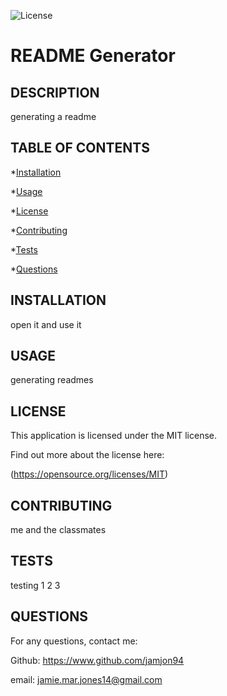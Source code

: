 
  ![License](https://img.shields.io/badge/MIT-jamjon94-green)
  
  # README Generator
  
  ## DESCRIPTION
  generating a readme
  
  ## TABLE OF CONTENTS
  *[Installation](#Installation)
  
  *[Usage](#Usage)

  *[License](#License)

  *[Contributing](#Contributing)

  *[Tests](#Tests)

  *[Questions](#Questions)
  
  ## INSTALLATION 
  open it and use it
  
  ## USAGE
  generating readmes
  
  ## LICENSE
  This application is licensed under the MIT license.

  Find out more about the license here:

  (https://opensource.org/licenses/MIT)
  
  ## CONTRIBUTING
  me and the classmates

  ## TESTS
  testing 1 2 3

  ## QUESTIONS
  For any questions, contact me:

  Github: https://www.github.com/jamjon94
  
  email: jamie.mar.jones14@gmail.com
